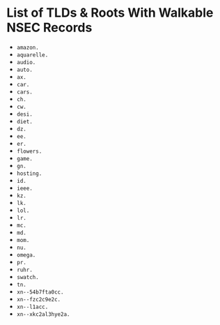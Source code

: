 # List of TLDs & Roots With Walkable NSEC Records

* `amazon.`
* `aquarelle.`
* `audio.`
* `auto.`
* `ax.`
* `car.`
* `cars.`
* `ch.`
* `cw.`
* `desi.`
* `diet.`
* `dz.`
* `ee.`
* `er.`
* `flowers.`
* `game.`
* `gn.`
* `hosting.`
* `id.`
* `ieee.`
* `kz.`
* `lk.`
* `lol.`
* `lr.`
* `mc.`
* `md.`
* `mom.`
* `nu.`
* `omega.`
* `pr.`
* `ruhr.`
* `swatch.`
* `tn.`
* `xn--54b7fta0cc.`
* `xn--fzc2c9e2c.`
* `xn--l1acc.`
* `xn--xkc2al3hye2a.`
